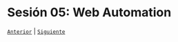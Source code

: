 # Sesión 05: Web Automation

[`Anterior`](../Session-04/README.md) | [`Siguiente`](../Session-06/README.md)